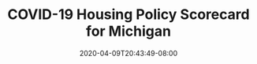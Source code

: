 ---
title: "COVID-19 Housing Policy Scorecard for Michigan"
date: 2020-04-09T20:43:49-08:00
layout: single
type: covid-policy-rankings
state_abbrev: mi # use state abbreviation.
state_title: Michigan
photoCredit:
hasSubnav: true
fbImage: /images/assets/covid-eviction-policies-social.jpg
twImage: /images/assets/covid-eviction-policies-social.jpg
socialDescription: COVID-19 Housing Policy Scorecard for Michigan
description: See Michigan state ranks in our nationwide scorecard of housing policies in response to COVID-19.
url: /covid-policy-scorecard/mi
aliases:
    - /covid-policy-scorecard/mi
    - /covid-policy-scorecard/michigan
    - /es/covid-policy-scorecard/mi
    - /es/covid-policy-scorecard/michigan
---